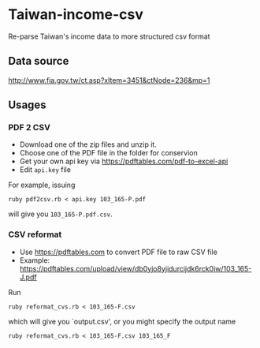 # Taiwan-income-csv
Re-parse Taiwan's income data to more structured csv format

## Data source

http://www.fia.gov.tw/ct.asp?xItem=3451&ctNode=236&mp=1

## Usages

### PDF 2 CSV
- Download one of the zip files and unzip it.
- Choose one of the PDF file in the folder for conservion
- Get your own api key via https://pdftables.com/pdf-to-excel-api
- Edit `api.key` file

For example, issuing
```
ruby pdf2csv.rb < api.key 103_165-P.pdf
```
will give you `103_165-P.pdf.csv`.


### CSV reformat

- Use https://pdftables.com to convert PDF file to raw CSV file
- Example: https://pdftables.com/upload/view/db0yjo8yjidurcijdk6rck0iw/103_165-J.pdf

Run

```
ruby reformat_cvs.rb < 103_165-F.csv
```

which will give you `output.csv', or you might specify the output name

```
ruby reformat_cvs.rb < 103_165-F.csv 103_165_F
```


